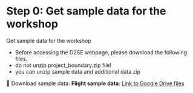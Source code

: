 # Step 0:  Get sample data for the workshop

Get sample data for the workshop
- Before accessing the D2SE webpage, please download the following files.
- do not unzip project_boundary.zip file!
- you can unzip sample data and additional data zip 

📝 Download sample data:
**Flight sample data**: [Link to Google Drive files](https://drive.google.com/drive/folders/1fjakT4R7E1o1wTQA_FMNjdt41Y7BixxU?usp=sharing)  
